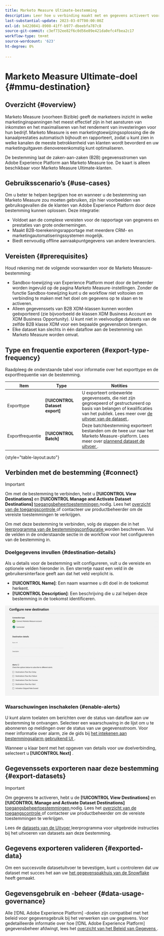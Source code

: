 ```yaml
---
title: Marketo Measure Ultimate-bestemming
description: Leer hoe u verbinding maakt met en gegevens activeert voor de Marketo Measure Ultimate-bestemming.
last-substantial-update: 2023-03-07T00:00:00Z
exl-id: b4220841-8908-41ff-b977-dbeebfa787c8
source-git-commit: c3ef732ee82f6c0d56e89e421da0efc4fbea2c17
workflow-type: tm+mt
source-wordcount: '623'
ht-degree: 0%

---
```


# Marketo Measure Ultimate-doel {#mmu-destination}

## Overzicht {#overview}

Marketo Measure (voorheen Bizible) geeft de marketeers inzicht in welke marketinginspanningen het meest effectief zijn in het aansturen van inkomsten en het maximaliseren van het rendement van investeringen voor hun bedrijf. Marketo Measure is een marketingtoewijzingsoplossing die de kanaalprestaties automatisch bijhoudt en rapporteert, zodat u kunt zien in welke kanalen de meeste betrokkenheid van klanten wordt bevorderd en uw marketinguitgaven dienovereenkomstig kunt optimaliseren.

De bestemming laat de zaken-aan-zaken (B2B) gegevensstromen van Adobe Experience Platform aan Marketo Measure toe. De kaart is alleen beschikbaar voor Marketo Measure Ultimate-klanten.

## Gebruiksscenario’s {#use-cases}

Om u beter te helpen begrijpen hoe en wanneer u de bestemming van Marketo Measure zou moeten gebruiken, zijn hier voorbeelden van gebruiksgevallen die de klanten van Adobe Experience Platform door deze bestemming kunnen oplossen. Deze integratie:

* Voldoet aan de complexe vereisten voor de rapportage van gegevens en prestaties van grote ondernemingen.
* Maakt B2B-toerekeningsrapportage met meerdere CRM- en marketingautomatiseringssystemen mogelijk.
* Biedt eenvoudig offline aanraakpuntgegevens van andere leveranciers.

## Vereisten {#prerequisites}

Houd rekening met de volgende voorwaarden voor de Marketo Measure-bestemming:

* Sandbox-toewijzing van Experience Platform moet door de beheerder worden ingevuld op de pagina Marketo Measure-instellingen. Zonder de functie Sandbox-toewijzing kunt u de workflow niet voltooien om verbinding te maken met het doel om gegevens op te slaan en te activeren.
* Alleen gegevenssets van B2B XDM-klassen kunnen worden geëxporteerd (zie bijvoorbeeld de klassen XDM Business Account en XDM Business Opportunity). U kunt niet in veelvoudige datasets van de zelfde B2B klasse XDM voor een bepaalde gegevensbron brengen.
* Elke dataset kan slechts in één dataflow aan de bestemming van Marketo Measure worden omvat.

## Type en frequentie exporteren {#export-type-frequency}

Raadpleeg de onderstaande tabel voor informatie over het exporttype en de exportfrequentie van de bestemming.

| Item | Type | Notities |
---------|----------|---------|
| Exporttype | **[!UICONTROL Dataset export]** | U exporteert onbewerkte gegevenssets, die niet zijn gegroepeerd of gestructureerd op basis van belangen of kwalificaties van het publiek. Lees meer over [ de uitvoer van de dataset ](/help/destinations/destination-types.md#dataset-export-destinations). |
| Exportfrequentie | **[!UICONTROL Batch]** | Deze batchbestemming exporteert bestanden om de twee uur naar het Marketo Measure-platform. Lees meer over [ plannend dataset de uitvoer ](/help/destinations/ui/export-datasets.md#scheduling). |

{style="table-layout:auto"}

## Verbinden met de bestemming {#connect}

>[!IMPORTANT]
> 
>Om met de bestemming te verbinden, hebt u **[!UICONTROL View Destinations]** en **[!UICONTROL Manage and Activate Dataset Destinations]** [ toegangsbeheertoestemmingen ](/help/access-control/home.md#permissions) nodig. Lees het [ overzicht van de toegangscontrole ](/help/access-control/ui/overview.md) of contacteer uw productbeheerder om de vereiste toestemmingen te verkrijgen.

Om met deze bestemming te verbinden, volg de stappen die in het [ leerprogramma van de bestemmingsconfiguratie ](../../ui/connect-destination.md) worden beschreven. Vul de velden in de onderstaande sectie in de workflow voor het configureren van de bestemming in.

### Doelgegevens invullen {#destination-details}

Als u details voor de bestemming wilt configureren, vult u de vereiste en optionele velden hieronder in. Een sterretje naast een veld in de gebruikersinterface geeft aan dat het veld verplicht is.

* **[!UICONTROL Name]**: Een naam waarmee u dit doel in de toekomst herkent.
* **[!UICONTROL Description]**: Een beschrijving die u zal helpen deze bestemming in de toekomst identificeren.

![ verbindt met bestemmingswerkschema voor de bestemming van Marketo Measure.](/help/destinations/assets/catalog/adobe/marketo-measure-ultimate/marketo-measure-connect-to-destination.png)

### Waarschuwingen inschakelen {#enable-alerts}

U kunt alarm toelaten om berichten over de status van dataflow aan uw bestemming te ontvangen. Selecteer een waarschuwing in de lijst om u te abonneren op meldingen over de status van uw gegevensstroom. Voor meer informatie over alarm, zie de gids bij [ het intekenen aan bestemmingsalarm gebruikend UI ](../../ui/alerts.md).

Wanneer u klaar bent met het opgeven van details voor uw doelverbinding, selecteert u **[!UICONTROL Next]** .

## Gegevenssets exporteren naar deze bestemming {#export-datasets}

>[!IMPORTANT]
> 
>Om gegevens te activeren, hebt u de **[!UICONTROL View Destinations]** en **[!UICONTROL Manage and Activate Dataset Destinations]** [ toegangsbeheertoestemmingen ](/help/access-control/home.md#permissions) nodig. Lees het [ overzicht van de toegangscontrole ](/help/access-control/ui/overview.md) of contacteer uw productbeheerder om de vereiste toestemmingen te verkrijgen.

Lees de [ datasets van de Uitvoer ](/help/destinations/ui/export-datasets.md) leerprogramma voor uitgebreide instructies bij het uitvoeren van datasets aan deze bestemming.

## Gegevens exporteren valideren {#exported-data}

Om een succesvolle datasetuitvoer te bevestigen, kunt u controleren dat uw dataset met succes het aan uw [ het gegevenspakhuis van de Snowflake ](https://experienceleague.adobe.com/docs/marketo-measure/using/marketo-measure-data-warehouse/data-warehouse-access-reader-account.html) heeft gemaakt.

## Gegevensgebruik en -beheer {#data-usage-governance}

Alle [!DNL Adobe Experience Platform] -doelen zijn compatibel met het beleid voor gegevensgebruik bij het verwerken van uw gegevens. Voor gedetailleerde informatie over hoe [!DNL Adobe Experience Platform] gegevensbeheer afdwingt, lees het [ overzicht van het Beleid van Gegevens ](/help/data-governance/home.md).
